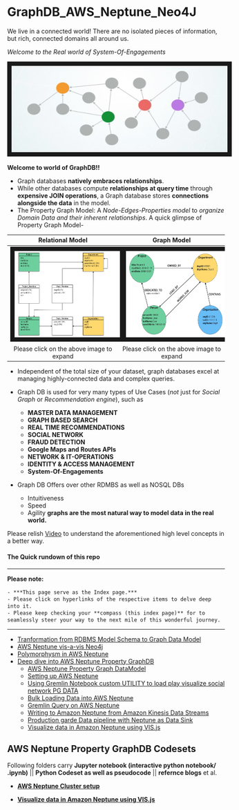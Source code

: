 # GraphDB_AWS_Neptune_Neo4J

We live in a connected world! There are no isolated pieces of information, but rich, connected domains all around us.

*Welcome to the Real world of System-Of-Engagements*

<img src="img/graph_data_modeling.jpg" width="500" height="200" border="10">

**Welcome to world of GraphDB!!**


- Graph databases **natively embraces relationships**. 
- While other databases compute **relationships at query time** through **expensive JOIN operations**, a Graph database stores **connections alongside the data** in the model.
- The Property Graph Model: A *Node-Edges-Properties model* to *organize Domain Data and their inherent relationships*. A quick glimpse of Property Graph Model- 
  
|Relational Model | Graph Model|
| :--: | :--: |
|<img src="img/relational_org_chart.jpg" width="500" height="200" border="10">|<img src="img/graph_org_chart.jpg" width="500" height="200" border="10">|
|Please click on the above image to expand|Please click on the above image to expand|   

- Independent of the total size of your dataset, graph databases excel at managing highly-connected data and complex queries.
- Graph DB is used for very many types of Use Cases (*not* just for *Social Graph* or *Recommendation engine*), such as 
	- **MASTER DATA MANAGEMENT**
	- **GRAPH BASED SEARCH**
	- **REAL TIME RECOMMENDATIONS**
	- **SOCIAL NETWORK**
	- **FRAUD DETECTION**
	- **Google Maps and Routes APIs**
	- **NETWORK & IT-OPERATIONS**
	- **IDENTITY & ACCESS MANAGEMENT**
	- **System-Of-Engagements**

- Graph DB Offers over other RDMBS as well as NOSQL DBs
	- Intuitiveness
	- Speed
	- Agility
**graphs are the most natural way to model data in the real world.**

Please relish [Video](https://www.youtube.com/watch?v=JaATpaGDNh4) to understand the aforementioned high level concepts in a better way.



#### The Quick rundown of this repo
***
**Please note:** 

 	- ***This page serve as the Index page.***
	- Please click on hyperlinks of the respective items to delve deep into it.
	- Please keep checking your **compass (this index page)** for to seamlessly steer your way to the next mile of this wonderful journey.
***
 
- [Tranformation from RDBMS Model Schema to Graph Data Model](README%20-Data%20Model%20Transformation.md)
- [AWS Neptune vis-a-vis Neo4j](README%20-AWS%20Neptune%20%26%20Neo4j.md)
- [Polymorphysm in AWS Neptune](README%20-Polymorphysm%20in%20AWS%20Neptune.md)
- [Deep dive into AWS Neptune Property GraphDB](README.md)
	- [AWS Neptune Property Graph DataModel](/notebook/02-Labelled-Property-Graph.ipynb)
	- [Setting up AWS Neptune]()
	- [Using Gremlin Notebook custom UTILITY to load play visualize social network PG DATA](/notebook/03-CREATE-QUERY-VISUALIZE-Social-Network-Recommendations.ipynb)
	- [Bulk Loading Data into AWS Neptune]()
	- [Gremlin Query on AWS Neptune]()
	- [Writing to Amazon Neptune from Amazon Kinesis Data Streams]()
	- [Production garde Data pipeline with Neptune as Data Sink]()
	- [Visualize data in Amazon Neptune using VIS.js]()


## AWS Neptune Property GraphDB Codesets
Following folders carry **Jupyter notebook (interactive python notebook/ .ipynb)** || **Python Codeset as well as pseudocode** ||  **refernce blogs** et al.

  
- **[AWS Neptune Cluster setup](neptune)** 

- **[Visualize data in Amazon Neptune using VIS.js](https://github.com/DeepHiveMind/AWS_GraphDB_AWS-API-GW_AWS-Lambda_Visualization_Pipeline)**
